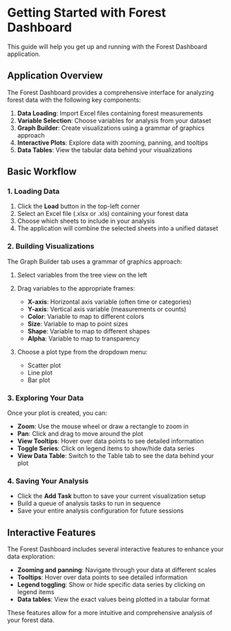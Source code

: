 # Getting Started with Forest Dashboard

This guide will help you get up and running with the Forest Dashboard application.

## Application Overview

The Forest Dashboard provides a comprehensive interface for analyzing forest data with the following key components:

1. **Data Loading**: Import Excel files containing forest measurements
2. **Variable Selection**: Choose variables for analysis from your dataset
3. **Graph Builder**: Create visualizations using a grammar of graphics approach
4. **Interactive Plots**: Explore data with zooming, panning, and tooltips
5. **Data Tables**: View the tabular data behind your visualizations

## Basic Workflow

### 1. Loading Data

1. Click the **Load** button in the top-left corner
2. Select an Excel file (.xlsx or .xls) containing your forest data
3. Choose which sheets to include in your analysis
4. The application will combine the selected sheets into a unified dataset

### 2. Building Visualizations

The Graph Builder tab uses a grammar of graphics approach:

1. Select variables from the tree view on the left
2. Drag variables to the appropriate frames:
   - **X-axis**: Horizontal axis variable (often time or categories)
   - **Y-axis**: Vertical axis variable (measurements or counts)
   - **Color**: Variable to map to different colors
   - **Size**: Variable to map to point sizes
   - **Shape**: Variable to map to different shapes
   - **Alpha**: Variable to map to transparency

3. Choose a plot type from the dropdown menu:
   - Scatter plot
   - Line plot
   - Bar plot

### 3. Exploring Your Data

Once your plot is created, you can:

- **Zoom**: Use the mouse wheel or draw a rectangle to zoom in
- **Pan**: Click and drag to move around the plot
- **View Tooltips**: Hover over data points to see detailed information
- **Toggle Series**: Click on legend items to show/hide data series
- **View Data Table**: Switch to the Table tab to see the data behind your plot

### 4. Saving Your Analysis

- Click the **Add Task** button to save your current visualization setup
- Build a queue of analysis tasks to run in sequence
- Save your entire analysis configuration for future sessions

## Interactive Features

The Forest Dashboard includes several interactive features to enhance your data exploration:

- **Zooming and panning**: Navigate through your data at different scales
- **Tooltips**: Hover over data points to see detailed information
- **Legend toggling**: Show or hide specific data series by clicking on legend items
- **Data tables**: View the exact values being plotted in a tabular format

These features allow for a more intuitive and comprehensive analysis of your forest data.
